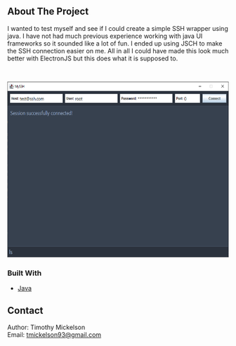 <!-- ABOUT THE PROJECT -->
## About The Project

I wanted to test myself and see if I could create a simple SSH wrapper using java. I have not had much previous experience working
with java UI frameworks so it sounded like a lot of fun. I ended up using JSCH to make the SSH connection easier on me. All in all I could have
made this look much better with ElectronJS but this does what it is supposed to.

<br />
<p align="left">
  <img src="images/app.png" alt="Logo" width="550" height="400">
</p>

### Built With

* [Java](https://www.oracle.com/)


<!-- CONTACT -->
## Contact

Author: Timothy Mickelson <br/>
Email: tmickelson93@gmail.com
